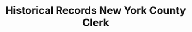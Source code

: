 ---
layout: repo
title: "Historical Records New York County Clerk"
id: 21283
permalink: repos/21283/
---